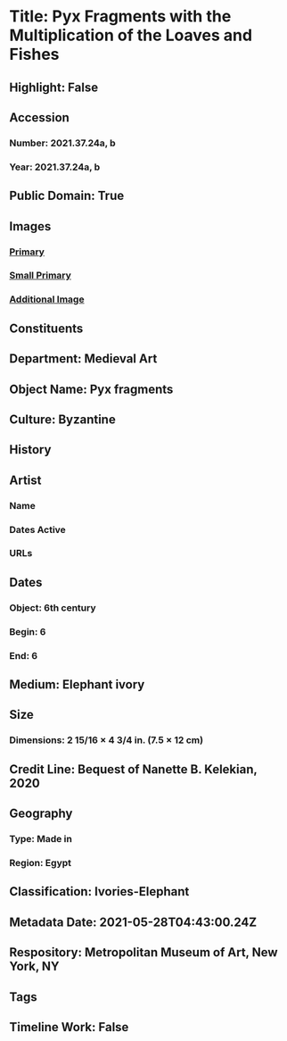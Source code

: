 # Title: Pyx Fragments with the Multiplication of the Loaves and Fishes
## Highlight: False
## Accession
### Number: 2021.37.24a, b
### Year: 2021.37.24a, b
## Public Domain: True
## Images
### [Primary](https://images.metmuseum.org/CRDImages/md/original/kn314a.jpg)
### [Small Primary](https://images.metmuseum.org/CRDImages/md/web-large/kn314a.jpg)
### [Additional Image](https://images.metmuseum.org/CRDImages/md/original/kn314.jpg)
## Constituents
## Department: Medieval Art
## Object Name: Pyx fragments
## Culture: Byzantine
## History
## Artist
### Name
### Dates Active
### URLs
## Dates
### Object: 6th century
### Begin: 6
### End: 6
## Medium: Elephant ivory
## Size
### Dimensions: 2 15/16 × 4 3/4 in. (7.5 × 12 cm)
## Credit Line: Bequest of Nanette B. Kelekian, 2020
## Geography
### Type: Made in
### Region: Egypt
## Classification: Ivories-Elephant
## Metadata Date: 2021-05-28T04:43:00.24Z
## Respository: Metropolitan Museum of Art, New York, NY
## Tags
## Timeline Work: False